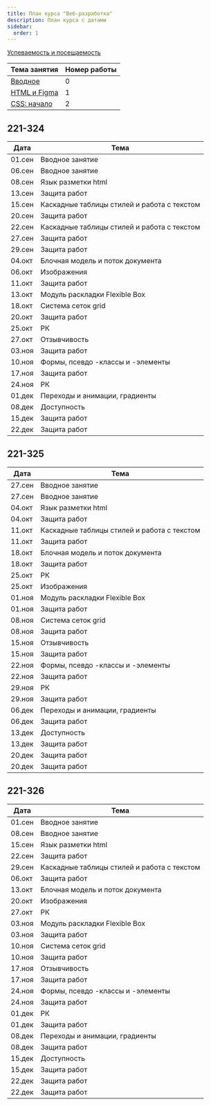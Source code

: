 ```yaml
---
title: План курса "Веб-разработка"
description: План курса с датами
sidebar:
  order: 1
---
```


[Успеваемость и посещаемость](https://drive.google.com/drive/folders/1X9cXEVZBchH0bVzzt8MhHaYC12A17wcC?usp=sharing)


| Тема занятия                               | Номер работы |
| ------------------------------------------ | ------------ |
| [Вводное](/2023/веб-разработка/intro/)     | 0            |
| [HTML и Figma](/2023/веб-разработка/lab1/) | 1            |
| [CSS: начало](/2023/веб-разработка/lab2/)  | 2            |


## 221-324

| Дата   | Тема                                        |
|--------|---------------------------------------------|
| 01.сен | Вводное занятие                             |
| 06.сен | Вводное занятие                             |
| 08.сен | Язык разметки html                          |
| 13.сен | Защита работ                                |
| 15.сен | Каскадные таблицы стилей и работа с текстом |
| 20.сен | Защита работ                                |
| 22.сен | Каскадные таблицы стилей и работа с текстом |
| 27.сен | Защита работ                                |
| 29.сен | Защита работ                                |
| 04.окт | Блочная модель и поток документа            |
| 06.окт | Изображения                                 |
| 11.окт | Защита работ                                |
| 13.окт | Модуль раскладки Flexible Box               |
| 18.окт | Система сеток grid                          |
| 20.окт | Защита работ                                |
| 25.окт | РК                                          |
| 27.окт | Отзывчивость                                |
| 03.ноя | Защита работ                                |
| 10.ноя | Формы, псевдо -классы и -элементы           |
| 17.ноя | Защита работ                                |
| 24.ноя | РК                                          |
| 01.дек | Переходы и анимации, градиенты              |
| 08.дек | Доступность                                 |
| 15.дек | Защита работ                                |
| 22.дек | Защита работ                                |

## 221-325

| Дата   | Тема                                        |
|--------|---------------------------------------------|
| 27.сен | Вводное занятие                             |
| 27.сен | Вводное занятие                             |
| 04.окт | Язык разметки html                          |
| 04.окт | Защита работ                                |
| 11.окт | Каскадные таблицы стилей и работа с текстом |
| 11.окт | Защита работ                                |
| 18.окт | Блочная модель и поток документа            |
| 18.окт | Защита работ                                |
| 25.окт | РК                                          |
| 25.окт | Изображения                                 |
| 01.ноя | Модуль раскладки Flexible Box               |
| 01.ноя | Защита работ                                |
| 08.ноя | Система сеток grid                          |
| 08.ноя | Защита работ                                |
| 15.ноя | Отзывчивость                                |
| 15.ноя | Защита работ                                |
| 22.ноя | Формы, псевдо -классы и -элементы           |
| 22.ноя | Защита работ                                |
| 29.ноя | РК                                          |
| 29.ноя | Защита работ                                |
| 06.дек | Переходы и анимации, градиенты              |
| 06.дек | Защита работ                                |
| 13.дек | Доступность                                 |
| 13.дек | Защита работ                                |
| 20.дек | Защита работ                                |
| 20.дек | Защита работ                                |

## 221-326

| Дата   | Тема                                        |
|--------|---------------------------------------------|
| 01.сен | Вводное занятие                             |
| 08.сен | Вводное занятие                             |
| 15.сен | Язык разметки html                          |
| 22.сен | Защита работ                                |
| 29.сен | Каскадные таблицы стилей и работа с текстом |
| 06.окт | Защита работ                                |
| 13.окт | Блочная модель и поток документа            |
| 20.окт | Изображения                                 |
| 27.окт | РК                                          |
| 03.ноя | Модуль раскладки Flexible Box               |
| 03.ноя | Защита работ                                |
| 10.ноя | Система сеток grid                          |
| 10.ноя | Защита работ                                |
| 17.ноя | Отзывчивость                                |
| 17.ноя | Защита работ                                |
| 24.ноя | Формы, псевдо -классы и -элементы           |
| 24.ноя | Защита работ                                |
| 01.дек | РК                                          |
| 01.дек | Защита работ                                |
| 08.дек | Переходы и анимации, градиенты              |
| 08.дек | Защита работ                                |
| 15.дек | Доступность                                 |
| 15.дек | Защита работ                                |
| 22.дек | Защита работ                                |
| 22.дек | Защита работ                                |